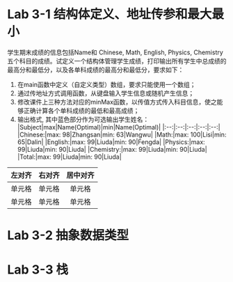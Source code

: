 # Lab 3-1 结构体定义、地址传参和最大最小

  学生期末成绩的信息包括Name和 Chinese, Math, English, Physics, Chemistry五个科目的成绩。试定义一个结构体管理学生成绩，打印输出所有学生中总成绩的最高分和最低分，以及各单科成绩的最高分和最低分，要求如下：
 1. 在main函数中定义（自定义类型）数组，要求只能使用一个数组；
 2. 通过传地址方式调用函数，从键盘输入学生信息或随机产生信息；
 3. 修改课件上三种方法对应的minMax函数，以传值方式传入科目信息，使之能够正确计算各个单科成绩的最低和最高成绩；
 4. 输出格式, 其中蓝色部分作为可选输出学生姓名：
|Subject|max|Name(Optimal)|min|Name(Optimal)|
|:--:|:--:|:--:|:--:|:--:|
|Chinese:|max: 98|Zhangsan|min: 63|Wangwu|
|Math:|max: 100|Lisi|min: 65|Dalin|
|English:|max: 99|Liuda|min: 90|Fengda|
|Physics:|max: 99|Liuda|min: 90|Liuda|
|Chemistry:|max: 99|Liuda|min: 90|Liuda|
|Total:|max: 99|Liuda|min: 90|Liuda|

| 左对齐 | 右对齐 | 居中对齐 |
| :-----| ----: | :----: |
| 单元格 | 单元格 | 单元格 |
| 单元格 | 单元格 | 单元格 |

# Lab 3-2  抽象数据类型

# Lab 3-3 栈

